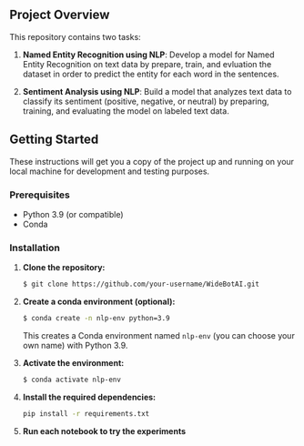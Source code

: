 ## Project Overview
This repository contains two tasks:

1. **Named Entity Recognition using NLP**: Develop a model for Named Entity Recognition on text data by prepare, train, and evluation the dataset in order to predict the entity for each word in the sentences.

2. **Sentiment Analysis using NLP**: Build a model that analyzes text data to classify its sentiment (positive, negative, or neutral) by preparing, training, and evaluating the model on labeled text data.

## Getting Started
These instructions will get you a copy of the project up and running on your local machine for development and testing purposes.

### Prerequisites

- Python 3.9 (or compatible)
- Conda 

### Installation

1. **Clone the repository:**
    ```bash
    $ git clone https://github.com/your-username/WideBotAI.git
    ```
2. **Create a conda environment (optional):**
    ```bash
    $ conda create -n nlp-env python=3.9 
    ```
    This creates a Conda environment named `nlp-env` (you can choose your own name) with Python 3.9. 

3. **Activate the environment:**
    ```bash
    $ conda activate nlp-env
    ```
4. **Install the required dependencies:**
   ```bash
   pip install -r requirements.txt
   ```
5. **Run each notebook to try the experiments**